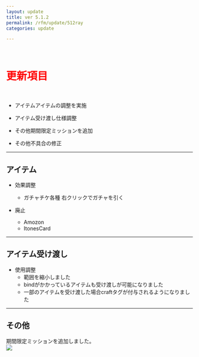 ```yaml
---
layout: update
title: ver 5.1.2
permalink: /rfm/update/512ray 
categories: update 

---
```



<br>
<h1 id="1"><font color="red">更新項目</font></h1><br>


+ <span class="green-badge">アイテム</span>アイテムの調整を実施      

+ <span class="green-badge">アイテム受け渡し</span>仕様調整        

+ <span class="yellow-badge">その他</span>期間限定ミッションを追加     

+ <span class="blue-badge">その他</span>不具合の修正  



----------------------------------------------------  
## アイテム                

+ 効果調整  
  + ガチャチケ各種 右クリックでガチャを引く  

+ 廃止  
  + Amozon  
  + ItonesCard 
 


----------------------------------------------------  
## アイテム受け渡し                

+ 使用調整  
  + 範囲を縮小しました   
  + bindがかかっているアイテムも受け渡しが可能になりました  
  + 一部のアイテムを受け渡した場合craftタグが付与されるようになりました  



----------------------------------------------------  
## その他                

期間限定ミッションを追加しました。     
<img src="{{site.baseurl}}/public/images/rfm/Valentine_Djeeni.png"><br>
  
  

